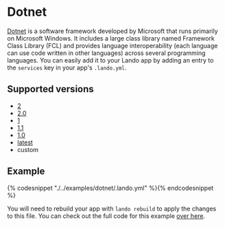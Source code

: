 Dotnet
======

[Dotnet](https://en.wikipedia.org/wiki/.NET_Framework)  is a software framework developed by Microsoft that runs primarily on Microsoft Windows. It includes a large class library named Framework Class Library (FCL) and provides language interoperability (each language can use code written in other languages) across several programming languages. You can easily add it to your Lando app by adding an entry to the `services` key in your app's `.lando.yml`.

Supported versions
------------------

*   [2](https://hub.docker.com/r/microsoft/dotnet/)
*   [2.0](https://hub.docker.com/r/microsoft/dotnet/)
*   [1](https://hub.docker.com/r/microsoft/dotnet/)
*   [1.1](https://hub.docker.com/r/microsoft/dotnet/)
*   [1.0](https://hub.docker.com/r/microsoft/dotnet/)
*   [latest](https://hub.docker.com/r/microsoft/dotnet/)
*   custom

Example
-------

{% codesnippet "./../examples/dotnet/.lando.yml" %}{% endcodesnippet %}

You will need to rebuild your app with `lando rebuild` to apply the changes to this file. You can check out the full code for this example [over here](https://github.com/kalabox/lando/tree/master/examples/dotnet).
